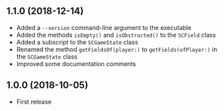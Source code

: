 ## 1.1.0 (2018-12-14)

* Added a `--version` command-line argument to the executable
* Added the methods `isEmpty()` and `isObstructed()` to the `SCField` class
* Added a subscript to the `SCGameState` class
* Renamed the method `getFieldsOf(player:)` to `getFields(ofPlayer:)` in the `SCGameState` class
* Improved some documentation comments

## 1.0.0 (2018-10-05)

* First release